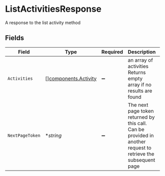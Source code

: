 # ListActivitiesResponse

A response to the list activity method


## Fields

| Field                                                                                                               | Type                                                                                                                | Required                                                                                                            | Description                                                                                                         | Example                                                                                                             |
| ------------------------------------------------------------------------------------------------------------------- | ------------------------------------------------------------------------------------------------------------------- | ------------------------------------------------------------------------------------------------------------------- | ------------------------------------------------------------------------------------------------------------------- | ------------------------------------------------------------------------------------------------------------------- |
| `Activities`                                                                                                        | [][components.Activity](../../models/components/activity.md)                                                        | :heavy_minus_sign:                                                                                                  | an array of activities Returns empty array if no results are found                                                  |                                                                                                                     |
| `NextPageToken`                                                                                                     | **string*                                                                                                           | :heavy_minus_sign:                                                                                                  | The next page token returned by this call. Can be provided in another request to retrieve the subsequent page       | v-BAwEBCVBhZ2VUb2tlbgH_ggABAgEPUmVxdWVzdENoZWNrc3VtAQYAAQJJZAEMAAAAI_-CAfwVsHF9ARgyMDI0LTA2LTA0OjFGQTA1MDExOjUwMDEA |